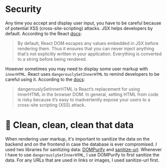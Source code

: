 # Security

Any time you accept and display user input, you have to be careful because of potential XSS (cross-site-scripting) attacks. JSX helps developers by default. According to the React [docs](https://reactjs.org/docs/introducing-jsx.html#jsx-prevents-injection-attacks):

> By default, React DOM escapes any values embedded in JSX before rendering them. Thus it ensures that you can never inject anything that’s not explicitly written in your application. Everything is converted to a string before being rendered.

However sometimes you may need to display some user markup with `innerHTML`. React uses `dangerouslySetInnerHTML` to remind developers to be careful using it. According to the [docs](https://reactjs.org/docs/dom-elements.html#dangerouslysetinnerhtml):

> dangerouslySetInnerHTML is React’s replacement for using innerHTML in the browser DOM. In general, setting HTML from code is risky because it’s easy to inadvertently expose your users to a cross-site scripting (XSS) attack.

# 🛁 Clean, clean, clean that data

When rendering user markup, it's important to sanitize the data on the backend and on the frontend in case the database is ever compromised. I used two libraries for sanitizing data: [DOMPurify](https://github.com/cure53/DOMPurify) and [sanitize-url](https://github.com/braintree/sanitize-url). Whenever I have to use `dangerouslySetInnerHTML`, I use DOMPurify to first sanitize the data. For any URLs that are used in links or images, I used sanitize-url first.
